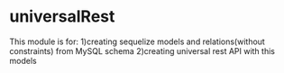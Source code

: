 # universalRest

This module is for:
1)creating  sequelize models and relations(without constraints) from MySQL schema
2)creating universal rest API with this models
